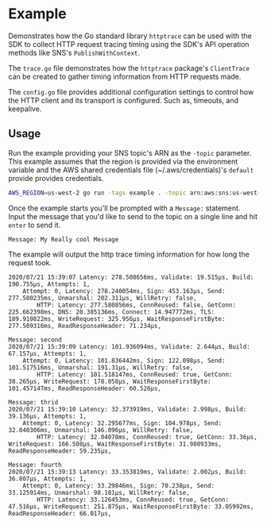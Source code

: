 # Example

Demonstrates how the Go standard library `httptrace` can be used with the SDK
to collect HTTP request tracing timing using the SDK's API operation methods
like SNS's `PublishWithContext`.

The `trace.go` file demonstrates how the `httptrace` package's `ClientTrace`
can be created to gather timing information from HTTP requests made.

The `config.go` file provides additional configuration settings to control how
the HTTP client and its transport is configured. Such as, timeouts, and
keepalive.

## Usage

Run the example providing your SNS topic's ARN as the `-topic` parameter. This
example assumes that the region is provided via the environment variable and
the AWS shared credentials file (~/.aws/credentials)'s `default` provide
provides credentials.

```sh
AWS_REGION=us-west-2 go run -tags example . -topic arn:aws:sns:us-west-2:0123456789:mytopicname
```

Once the example starts you'll be prompted with a `Message:` statement. Input
the message that you'd like to send to the topic on a single line and hit
`enter` to send it.

```
Message: My Really cool Message
```

The example will output the http trace timing information for how long the request took.

```
2020/07/21 15:39:07 Latency: 278.508656ms, Validate: 19.515µs, Build: 190.755µs, Attempts: 1,
	Attempt: 0, Latency: 278.240054ms, Sign: 453.163µs, Send: 277.580235ms, Unmarshal: 202.311µs, WillRetry: false,
		HTTP: Latency: 277.580856ms, ConnReused: false, GetConn: 225.662398ms, DNS: 20.385136ms, Connect: 14.947772ms, TLS: 189.910822ms, WriteRequest: 325.956µs, WaitResponseFirstByte: 277.509316ms, ReadResponseHeader: 71.234µs,

Message: second
2020/07/21 15:39:09 Latency: 101.936094ms, Validate: 2.644µs, Build: 67.157µs, Attempts: 1,
	Attempt: 0, Latency: 101.836442ms, Sign: 122.098µs, Send: 101.517516ms, Unmarshal: 191.31µs, WillRetry: false,
		HTTP: Latency: 101.518147ms, ConnReused: true, GetConn: 38.265µs, WriteRequest: 178.058µs, WaitResponseFirstByte: 101.457147ms, ReadResponseHeader: 60.526µs,

Message: thrid
2020/07/21 15:39:10 Latency: 32.373919ms, Validate: 2.998µs, Build: 39.136µs, Attempts: 1,
	Attempt: 0, Latency: 32.295677ms, Sign: 104.978µs, Send: 32.040306ms, Unmarshal: 146.096µs, WillRetry: false,
		HTTP: Latency: 32.04078ms, ConnReused: true, GetConn: 33.36µs, WriteRequest: 166.508µs, WaitResponseFirstByte: 31.980933ms, ReadResponseHeader: 59.235µs,

Message: fourth
2020/07/21 15:39:13 Latency: 33.353819ms, Validate: 2.002µs, Build: 36.807µs, Attempts: 1,
	Attempt: 0, Latency: 33.29846ms, Sign: 70.238µs, Send: 33.125914ms, Unmarshal: 98.181µs, WillRetry: false,
		HTTP: Latency: 33.126453ms, ConnReused: true, GetConn: 47.516µs, WriteRequest: 251.875µs, WaitResponseFirstByte: 33.05992ms, ReadResponseHeader: 66.017µs,
```

